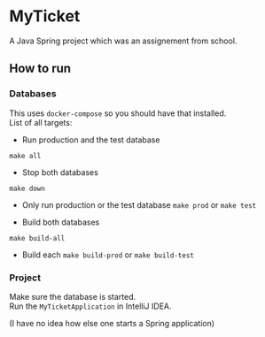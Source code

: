 # MyTicket

A Java Spring project which was an assignement from school.

## How to run

### Databases

This uses `docker-compose` so you should have that installed.\
List of all targets:

- Run production and the test database
```shell
make all
```

- Stop both databases
```shell
make down
```

- Only run production or the test database
`make prod` or `make test`

- Build both databases
```shell
make build-all
```

- Build each
`make build-prod` or `make build-test`

### Project

Make sure the database is started.\
Run the `MyTicketApplication` in IntelliJ IDEA.

(I have no idea how else one starts a Spring application)
